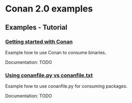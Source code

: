# Conan 2.0 examples

## Examples - Tutorial

### [Getting started with Conan](tutorial/consumer/getting_started/)

Example how to use Conan to consume binaries.

Documentation: TODO

### [Using conanfile.py vs conanfile.txt](tutorial/consumer/conanfile_py/)

Example how to use conanfile.py for consuming packages.

Documentation: TODO
